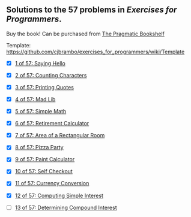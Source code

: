 
## Solutions to the 57 problems in _Exercises for Programmers_.

Buy the book! Can be purchased from [The Pragmatic Bookshelf](https://pragprog.com/book/bhwb/exercises-for-programmers)

Template: https://github.com/cjbrambo/exercises_for_programmers/wiki/Template

* [x] [1 of 57: Saying Hello](https://github.com/cjbrambo/exercises_for_programmers/tree/master/saying_hello)

* [x] [2 of 57: Counting Characters](https://github.com/cjbrambo/exercises_for_programmers/tree/master/counting_characters)

* [x] [3 of 57: Printing Quotes](https://github.com/cjbrambo/exercises_for_programmers/tree/master/printing_quotes)

* [x] [4 of 57: Mad Lib](https://github.com/cjbrambo/exercises_for_programmers/tree/master/mad_lib)

* [x] [5 of 57: Simple Math](https://github.com/cjbrambo/exercises_for_programmers/tree/master/simple_math)

* [x] [6 of 57: Retirement Calculator](https://github.com/cjbrambo/exercises_for_programmers/tree/master/retirement_calculator)

* [x] [7 of 57: Area of a Rectangular Room](https://github.com/cjbrambo/exercises_for_programmers/tree/master/area_of_a_rectangular_room)

* [x] [8 of 57: Pizza Party](https://github.com/cjbrambo/exercises_for_programmers/tree/master/pizza_party)

* [x] [9 of 57: Paint Calculator](https://github.com/cjbrambo/exercises_for_programmers/tree/master/paint_calculator)

* [x] [10 of 57: Self Checkout](https://github.com/cjbrambo/exercises_for_programmers/blob/master/self_checkout)

* [x] [11 of 57: Currency Conversion](https://github.com/cjbrambo/exercises_for_programmers/tree/master/currency_conversion)

* [x] [12 of 57: Computing Simple Interest](https://github.com/cjbrambo/exercises_for_programmers/tree/master/computing_simple_interest)

* [ ] [13 of 57: Determining Compound Interest](https://github.com/cjbrambo/exercises_for_programmers/tree/master/determining_compound_interest)
